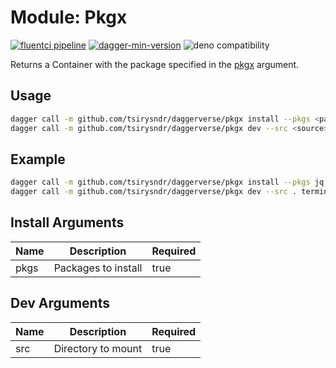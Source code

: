 # Module: Pkgx

[![fluentci pipeline](https://shield.fluentci.io/x/pkgx)](https://pkg.fluentci.io/pkgx)
[![dagger-min-version](https://shield.fluentci.io/dagger/v0.11.7)](https://dagger.io)
![deno compatibility](https://shield.deno.dev/deno/^1.41)

Returns a Container with the package specified in the [pkgx](https://pkgx.sh/) argument.

## Usage

```sh
dagger call -m github.com/tsirysndr/daggerverse/pkgx install --pkgs <packages> terminal
dagger call -m github.com/tsirysndr/daggerverse/pkgx dev --src <source> terminal
```

## Example

```sh
dagger call -m github.com/tsirysndr/daggerverse/pkgx install --pkgs jq,gh terminal
dagger call -m github.com/tsirysndr/daggerverse/pkgx dev --src . terminal
```

## Install Arguments

| Name | Description         | Required |
| ---- | ------------------- | -------- |
| pkgs | Packages to install | true     |

## Dev Arguments

| Name | Description         | Required |
| ---- | ------------------- | -------- |
| src  | Directory to mount  | true     |